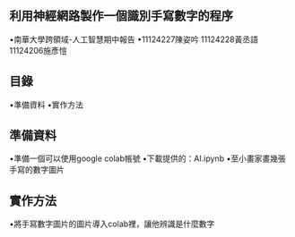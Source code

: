 ## 利用神經網路製作一個識別手寫數字的程序
•南華大學跨領域-人工智慧期中報告
•11124227陳姿吟 11124228黃丞語 11124206施彥愷
## 目錄
•準備資料
•實作方法
## 準備資料
•準備一個可以使用google colab帳號
•下載提供的：AI.ipynb
•至小畫家畫幾張手寫的數字圖片
## 實作方法   
•將手寫數字圖片的圖片導入colab裡，讓他辨識是什麼數字

